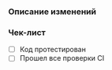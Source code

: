 ### Описание изменений
<!-- Опишите изменения и их влияние на проект. -->
### Чек-лист
- [ ] Код протестирован
- [ ] Прошел все проверки CI
